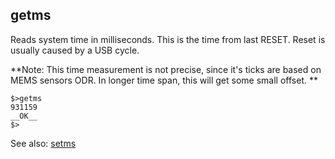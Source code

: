 ## getms

Reads system time in milliseconds. This is the time from last RESET. Reset is usually caused by a USB cycle.

**Note: This time measurement is not precise, since it's ticks are based on MEMS sensors ODR. In longer time span, this will get some small offset. **

```
$>getms
931159
__OK__
$>
```

See also: [setms](setms.md)